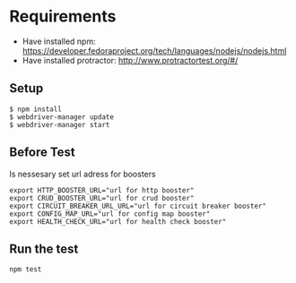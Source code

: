 # Requirements
* Have installed npm: https://developer.fedoraproject.org/tech/languages/nodejs/nodejs.html
* Have installed protractor: http://www.protractortest.org/#/

## Setup
```
$ npm install
$ webdriver-manager update
$ webdriver-manager start
```
## Before Test
Is nessesary set url adress for boosters
```
export HTTP_BOOSTER_URL="url for http booster"
export CRUD_BOOSTER_URL="url for crud booster"
export CIRCUIT_BREAKER_URL_URL="url for circuit breaker booster"
export CONFIG_MAP_URL="url for config map booster"
export HEALTH_CHECK_URL="url for health check booster"
```

## Run the test
```
npm test
```
